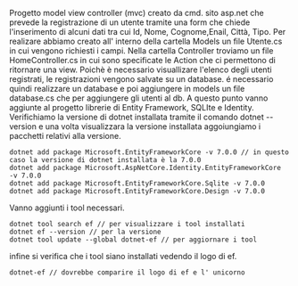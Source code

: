 Progetto model view controller (mvc) creato da cmd.
sito asp.net che prevede la registrazione di un utente tramite una form che chiede l'inserimento di alcuni dati tra cui Id, Nome, Cognome,Enail, Città, Tipo.
Per realizare abbiamo creato all' interno della cartella Models un file Utente.cs in cui vengono richiesti i campi.
Nella cartella Controller troviamo un file HomeController.cs in cui sono specificate le Action che ci permettono di ritornare una view.
Poichè è necessario visuallizare l'elenco degli utenti registrati, le registrazioni vengono salvate su un database. 
é necessario quindi realizzare un database e poi aggiungere in models un file database.cs che per aggiungere gli utenti al db.
A questo punto vanno aggiunte al progetto librerie di Entity Framework, SQLIte e Identity.
Verifichiamo la versione di dotnet installata tramite il comando dotnet --version e una volta visualizzara la versione installata aggoiungiamo i pacchetti relativi alla versione. 

    dotnet add package Microsoft.EntityFrameworkCore -v 7.0.0 // in questo caso la versione di dotnet installata è la 7.0.0
    dotnet add package Microsoft.AspNetCore.Identity.EntityFrameworkCore  -v 7.0.0
    dotnet add package Microsoft.EntityFrameworkCore.Sqlite -v 7.0.0
    dotnet add package Microsoft.EntityFrameworkCore.Design -v 7.0.0

Vanno aggiunti i tool necessari.

    dotnet tool search ef // per visualizzare i tool installati 
    dotnet ef --version // per la versione 
    dotnet tool update --global dotnet-ef // per aggiornare i tool

infine si verifica che i tool siano installati vedendo il logo di ef. 
    
    dotnet-ef // dovrebbe comparire il logo di ef e l' unicorno
